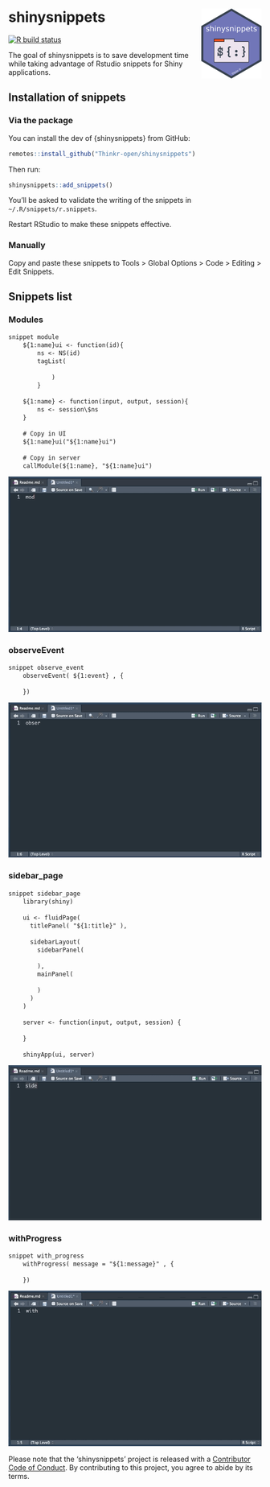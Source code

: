 
<!-- README.md is generated from README.Rmd. Please edit that file -->

# shinysnippets <img src="man/figures/thinkr-hex-shinysnippets.png" align="right" alt="" width="120" />

<!-- badges: start -->

[![R build
status](https://github.com/ThinkR-open/shinysnippets/workflows/R-CMD-check/badge.svg)](https://github.com/ThinkR-open/shinysnippets/actions)
<!-- badges: end -->

The goal of shinysnippets is to save development time while taking
advantage of Rstudio snippets for Shiny applications.

## Installation of snippets

### Via the package

You can install the dev of {shinysnippets} from GitHub:

``` r
remotes::install_github("Thinkr-open/shinysnippets")
```

Then run:

``` r
shinysnippets::add_snippets()
```

You’ll be asked to validate the writing of the snippets in
`~/.R/snippets/r.snippets`.

Restart RStudio to make these snippets effective.

### Manually

Copy and paste these snippets to Tools \> Global Options \> Code \>
Editing \> Edit Snippets.

## Snippets list

### Modules

    snippet module
        ${1:name}ui <- function(id){
            ns <- NS(id)
            tagList(
            
                )
            }
    
        ${1:name} <- function(input, output, session){
            ns <- session\$ns
        }
        
        # Copy in UI
        ${1:name}ui("${1:name}ui")
        
        # Copy in server
        callModule(${1:name}, "${1:name}ui")

![](man/figures/module_snippet.gif)

### observeEvent

    snippet observe_event
        observeEvent( ${1:event} , {
        
        })

![](man/figures/observeEvent_snippet.gif)

### sidebar\_page

    snippet sidebar_page
        library(shiny)
        
        ui <- fluidPage(
          titlePanel( "${1:title}" ), 
          
          sidebarLayout(
            sidebarPanel(
            
            ),
            mainPanel(
            
            )
          )
        )
        
        server <- function(input, output, session) {
          
        }
        
        shinyApp(ui, server)

![](man/figures/sidebarpage.gif)

### withProgress

    snippet with_progress
        withProgress( message = "${1:message}" , {
        
        })

![](man/figures/with_progress_snippet.gif)

Please note that the ‘shinysnippets’ project is released with a
[Contributor Code of Conduct](CODE_OF_CONDUCT.md). By contributing to
this project, you agree to abide by its terms.
